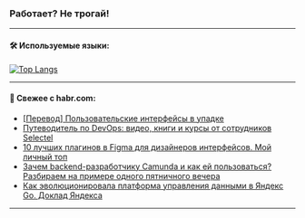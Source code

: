 ### Работает? Не трогай!

---
<!--
#### 🛠️ Technical stack:

![Java](https://img.shields.io/badge/Java-informational?logo=Oracle&style=flat&logoColor=white&color=FF4500)
![Kotlin](https://img.shields.io/badge/Kotlin-informational?logo=Kotlin&style=flat&logoColor=white&color=774D97)
![TS](https://img.shields.io/badge/TypeScript-informational?logo=typeScript&style=flat&logoColor=black&color=017acc)
![Python](https://img.shields.io/badge/Python-informational?logo=Python&style=flat&logoColor=black&color=ffdd54) <br>
![Spring](https://img.shields.io/badge/Spring-informational?logo=Spring&style=flat&logoColor=white&color=6DB33F) 
![SpringBoot](https://img.shields.io/badge/SpringBoot-informational?logo=SpringBoot&style=flat&logoColor=white&color=6DB33F)
![Nest](https://img.shields.io/badge/NestJS-informational?logo=NestJS&style=flat&logoColor=white&color=E0234E) 
![NodeJS](https://img.shields.io/badge/NodeJS-informational?logo=node.js&style=flat&logoColor=white&color=70A760)<br>
![PostgreSQL](https://img.shields.io/badge/PostgreSQL-informational?logo=PostgreSQL&style=flat&logoColor=white&color=DAA520)
![MongoDB](https://img.shields.io/badge/MongoDB-informational?logo=MongoDB&style=flat&logoColor=white&color=870000)
![Apache](https://img.shields.io/badge/Apache-informational?logo=apache&style=flat&logoColor=white&color=f74e28)

___ 
-->

#### 🛠️ Используемые языки:

[![Top Langs](https://github-readme-stats-u2qms2cxw-advtsettinggmailcoms-projects.vercel.app/api/top-langs/?username=zloylis&langs_count=10&hide_title=true&title_color=e6edf3&size_weight=0.5&count_weight=0.5&layout=compact&hide_progress=true&hide_border=true&theme=dracula)](https://github.com/zloylis)

<!---


####  :octocat:&nbsp;&nbsp; Статистика:

![GitHub stats](https://github-readme-stats-u2qms2cxw-advtsettinggmailcoms-projects.vercel.app/api?username=zloylis&show_icons=true&hide_border=true&theme=dracula&title_color=e6edf3&include_all_commits=true&count_private=true&hide_rank=false&hide_title=true&rank_icon=github)
-->
---

#### 💬 Свежее с habr.com:

<!-- BLOG-POST-LIST:START -->
- [[Перевод] Пользовательские интерфейсы в упадке](https://habr.com/ru/companies/productivity_inside/articles/823460/?utm_source=habrahabr&utm_medium=rss&utm_campaign=823460)
- [Путеводитель по DevOps: видео, книги и курсы от сотрудников Selectel](https://habr.com/ru/companies/selectel/articles/823450/?utm_source=habrahabr&utm_medium=rss&utm_campaign=823450)
- [10 лучших плагинов в Figma для дизайнеров интерфейсов. Мой личный топ](https://habr.com/ru/companies/yandex_praktikum/articles/822955/?utm_source=habrahabr&utm_medium=rss&utm_campaign=822955)
- [Зачем backend-разработчику Camunda и как ей пользоваться? Разбираем на примере одного пятничного вечера](https://habr.com/ru/companies/clevertec/articles/822333/?utm_source=habrahabr&utm_medium=rss&utm_campaign=822333)
- [Как эволюционировала платформа управления данными в Яндекс Go. Доклад Яндекса](https://habr.com/ru/companies/yandex/articles/822321/?utm_source=habrahabr&utm_medium=rss&utm_campaign=822321)
<!-- BLOG-POST-LIST:END -->

---
